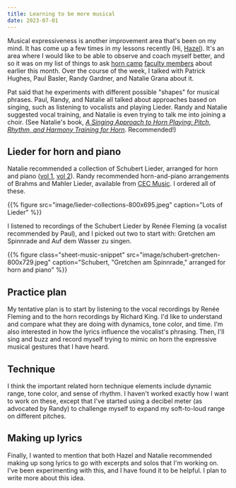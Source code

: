 ```yaml
---
title: Learning to be more musical
date: 2023-07-01
---
```

Musical expressiveness is another improvement area that's been on my mind. It has come up a few times in my lessons recently (Hi, [Hazel](https://www.hazeldeandavis.com)). It's an area where I would like to be able to observe and coach myself better, and so it was on my list of things to ask [horn camp](https://www.facebook.com/CormontMusic) [faculty members](https://horncamp.org/faculty) about earlier this month. Over the course of the week, I talked with Patrick Hughes, Paul Basler, Randy Gardner, and Natalie Grana about it.

Pat said that he experiments with different possible "shapes" for musical phrases. Paul, Randy, and Natalie all talked about approaches based on singing, such as listening to vocalists and playing Lieder. Randy and Natalie suggested vocal training, and Natalie is even trying to talk me into joining a choir. (See Natalie's book, [_A Singing Approach to Horn Playing: Pitch, Rhythm, and Harmony Training for Horn_](https://www.amazon.com/Singing-Approach-Horn-Playing-Training/dp/0197603572). Recommended!)

## Lieder for horn and piano

Natalie recommended a collection of Schubert Lieder, arranged for horn and piano ([vol 1](https://poperepair.com/schubert-franz-21-lieder-volume-1/), [vol 2](https://poperepair.com/schubert-franz-21-lieder-volume-2/)). Randy recommended horn-and-piano arrangements of Brahms and Mahler Lieder, available from [CEC Music](http://www.cecmusic.com/Frames/HornSolos.html). I ordered all of these.

{{% figure
  src="image/lieder-collections-800x695.jpeg" 
  caption="Lots of Lieder"
%}}

I listened to recordings of the Schubert Lieder by Renée Fleming (a vocalist recommended by Paul), and I picked out two to start with: Gretchen am Spinnrade and Auf dem Wasser zu singen.

{{% figure class="sheet-music-snippet"
  src="image/schubert-gretchen-800x729.jpeg" 
  caption="Schubert, \"Gretchen am Spinnrade,\" arranged for horn and piano"
%}}

## Practice plan

My tentative plan is to start by listening to the vocal recordings by Renée Fleming and to the horn recordings by Richard King. I'd like to understand and compare what they are doing with dynamics, tone color, and time. I'm also interested in how the lyrics influence the vocalist's phrasing. Then, I'll sing and buzz and record myself trying to mimic on horn the expressive musical gestures that I have heard.

## Technique

I think the important related horn technique elements include dynamic range, tone color, and sense of rhythm. I haven't worked exactly how I want to work on these, except that I've started using a decibel meter (as advocated by Randy) to challenge myself to expand my soft-to-loud range on different pitches.

## Making up lyrics

Finally, I wanted to mention that both Hazel and Natalie recommended making up song lyrics to go with excerpts and solos that I'm working on. I've been experimenting with this, and I have found it to be helpful. I plan to write more about this idea.
